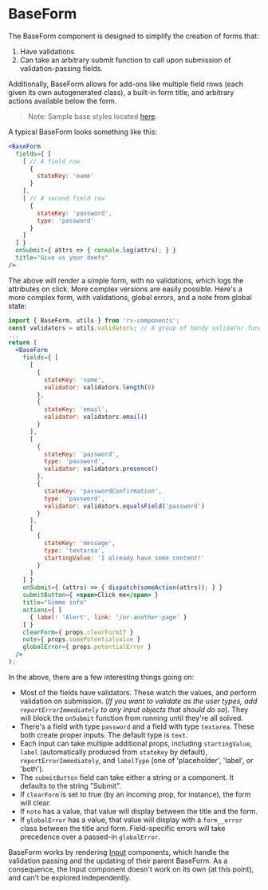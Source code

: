 # BaseForm

The BaseForm component is designed to simplify the creation of forms that:

1. Have validations
2. Can take an arbitrary submit function to call upon submission of validation-passing fields.

Additionally, BaseForm allows for add-ons like multiple field rows (each given its own autogenerated class), a built-in form title, and arbitrary actions available below the form.

> Note: Sample base styles located [here](./BaseForm.scss).

A typical BaseForm looks something like this:


```jsx
<BaseForm
  fields={ [
    [ // A field row
      {
        stateKey: 'name'
      }
    ],
    [ // A second field row
      {
        stateKey: 'password',
        type: 'password'
      }
    ]
  ] }
  onSubmit={ attrs => { console.log(attrs); } }
  title="Give us your deets"
/>
```

The above will render a simple form, with no validations, which logs the attributes on click. More complex versions are easily possible. Here's a more complex form, with validations, global errors, and a note from global state:

```jsx
import { BaseForm, utils } from 'rs-components';
const validators = utils.validators; // A group of handy validator functions
...
return (
  <BaseForm
    fields={ [
      [
        {
          stateKey: 'name',
          validator: validators.length(8)
        },
        {
          stateKey: 'email',
          validator: validators.email()
        }
      ],
      [
        {
          stateKey: 'password',
          type: 'password',
          validator: validators.presence()
        },
        {
          stateKey: 'passwordConfirmation',
          type: 'password',
          validator: validators.equalsField('password')
        }
      ],
      [
        {
          stateKey: 'message',
          type: 'textarea',
          startingValue: 'I already have some content!'
        }
      ]
    ] }
    onSubmit={ (attrs) => { dispatch(someAction(attrs)); } }
    submitButton={ <span>Click me</span> }
    title="Gimme info"
    actions={ [
      { label: 'Alert', link: '/or-another-page' }
    ] }
    clearForm={ props.clearFormIf }
    note={ props.somePotentialvalue }
    globalError={ props.potentialError }
  />
);
```

In the above, there are a few interesting things going on:

- Most of the fields have validators. These watch the values, and perform validation on submission. (*If you want to validate as the user types, add `reportErrorImmediately` to any input objects that should do so*). They will block the `onSubmit` function from running until they're all solved.
- There's a field with type `password` and a field with type `textarea`. These both create proper inputs. The default type is `text`.
- Each input can take multiple additional props, including `startingValue`, `label` (automatically produced from `stateKey` by default), `reportErrorImmediately`, and `labelType` (one of 'placeholder', 'label', or 'both').
- The `submitButton` field can take either a string or a component. It defaults to the string "Submit".
- If `clearForm` is set to true (by an incoming prop, for instance), the form will clear.
- If `note` has a value, that value will display between the title and the form.
- If `globalError` has a value, that value will display with a `form__error` class between the title and form. Field-specific errors will take precedence over a passed-in `globalError`.

BaseForm works by rendering [Input](../Input) components, which handle the validation passing and the updating of their parent BaseForm. As a consequence, the Input component doesn't work on its own (at this point), and can't be explored independently.